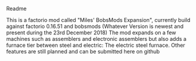 Readme

This is a factorio mod called "Miles' BobsMods Expansion", currently build against factorio 0.16.51 and bobsmods (Whatever Version is newest and present during the 23rd December 2018)
The mod expands on a few machines such as assemblers and electronic assemblers but also adds a furnace tier between steel and electric: The electric steel furnace. Other features are still planned and can be submitted here on github
